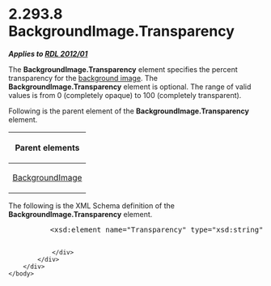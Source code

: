 <html dir="LTR" xmlns:mshelp="http://msdn.microsoft.com/mshelp" xmlns:ddue="http://ddue.schemas.microsoft.com/authoring/2003/5" xmlns:xlink="http://www.w3.org/1999/xlink" xmlns:tool="http://www.microsoft.com/tooltip">
    <head>
        <meta http-equiv="Content-Type" content="text/html; CHARSET=utf-8"></meta>
        <meta name="save" content="history"></meta>
        <title>2.293.8 BackgroundImage.Transparency</title>
        <xml>
            <mshelp:toctitle title="2.293.8 BackgroundImage.Transparency"></mshelp:toctitle>
            <mshelp:rltitle title="[MS-RDL]: BackgroundImage.Transparency"></mshelp:rltitle>
            <mshelp:keyword index="A" term="868de5bf-09d9-4ee5-9ade-8f216f3d7c35"></mshelp:keyword>
            <mshelp:attr name="DCSext.ContentType" value="open specification"></mshelp:attr>
            <mshelp:attr name="AssetID" value="868de5bf-09d9-4ee5-9ade-8f216f3d7c35"></mshelp:attr>
            <mshelp:attr name="TopicType" value="kbRef"></mshelp:attr>
            <mshelp:attr name="DCSext.Title" value="[MS-RDL]: BackgroundImage.Transparency" />
        </xml>
    </head>
    <body>
        <div id="header">
            <h1 class="heading">2.293.8 BackgroundImage.Transparency</h1>
        </div>
        <div id="mainSection">
            <div id="mainBody">
                <div id="allHistory" class="saveHistory"></div>
                <div id="sectionSection0" class="section" name="collapseableSection">
                    

<p><b><i>Applies to </i></b><a href="f165fb82-3c5a-4369-961c-128de233638c.html"><b><i>RDL 2012/01</i></b></a></p>

<p>The <b>BackgroundImage.Transparency</b> element specifies
the percent transparency for the <a href="b2482b3f-74ab-4ca8-a9e5-c07955011743.html#gt_bc67ce68-380f-4fe4-987e-6d3b0d795635">background image</a>. The <b>BackgroundImage.Transparency</b>
element is optional. The range of valid values is from 0 (completely opaque) to
100 (completely transparent).</p>

<p>Following is the parent element of the <b>BackgroundImage.Transparency</b>
element.</p>

<table>
 <thead>
  <tr>
   <th>
   <p>Parent elements</p>
   </th>
  </tr>
 </thead>
 <tr>
  <td>
  <p><a href="b3c5d73d-2f29-4b32-9846-d077a22588bf.html">BackgroundImage</a></p>
  </td>
 </tr>
</table>

<p>The following is the XML Schema definition of the <b>BackgroundImage.Transparency</b>
element.</p>

<dl>
<dd>
<div><pre>     &lt;xsd:element name=&quot;Transparency&quot; type=&quot;xsd:string&quot; /&gt;
  
</pre></div>
</dd></dl>


                </div>
            </div>
        </div>
    </body>
</html>